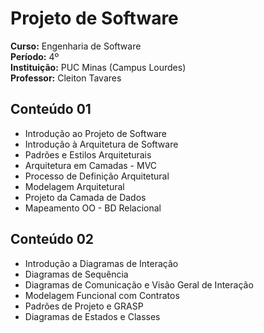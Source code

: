 # Projeto de Software

**Curso:** Engenharia de Software  
**Período:** 4º  
**Instituição:** PUC Minas (Campus Lourdes)  
**Professor:** Cleiton Tavares 


## Conteúdo 01 ##

- Introdução ao Projeto de Software 
- Introdução à Arquitetura de Software
- Padrões e Estilos Arquiteturais
- Arquitetura em Camadas - MVC
- Processo de Definição Arquitetural
- Modelagem Arquitetural
- Projeto da Camada de Dados
- Mapeamento OO - BD Relacional

## Conteúdo 02 ##
- Introdução a Diagramas de Interação
- Diagramas de Sequência
- Diagramas de Comunicação e Visão Geral de Interação
- Modelagem Funcional com Contratos
- Padrões de Projeto e GRASP
- Diagramas de Estados e Classes
 



